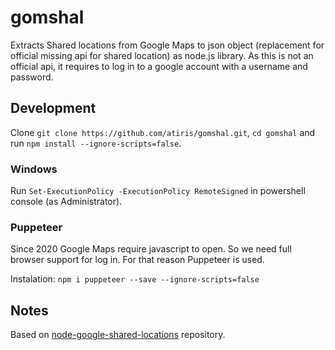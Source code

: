 # gomshal

Extracts Shared locations from Google Maps to json object (replacement for official missing api for shared location) as node.js library. As this is not an official api, it requires to log in to a google account with a username and password.

## Development

Clone `git clone https://github.com/atiris/gomshal.git`, `cd gomshal` and run `npm install --ignore-scripts=false`.

### Windows

Run `Set-ExecutionPolicy -ExecutionPolicy RemoteSigned` in powershell console (as Administrator).

### Puppeteer

Since 2020 Google Maps require javascript to open. So we need full browser support for log in. For that reason Puppeteer is used.

Instalation: `npm i puppeteer --save --ignore-scripts=false`

## Notes

Based on [node-google-shared-locations](<https://github.com/Vaelek/node-google-shared-locations>) repository.
